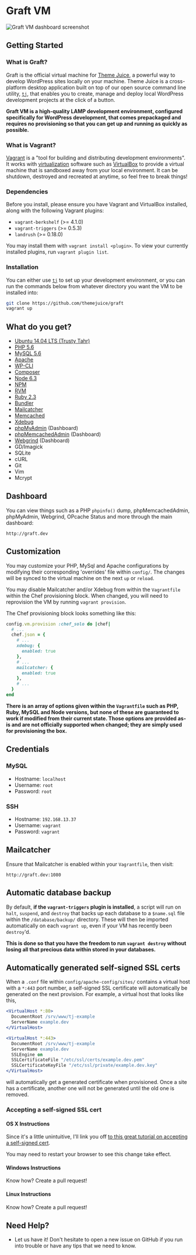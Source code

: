 # Graft VM
![Graft VM dashboard screenshot]()

## Getting Started

### What is Graft?
Graft is the official virtual machine for [Theme Juice](https://www.themejuice.it),
a powerful way to develop WordPress sites locally on your machine. Theme Juice is
a cross-platform desktop application built on top of our open source command line
utility, [`tj`](https://github.com/themejuice/cli), that enables you to create,
manage and deploy local WordPress development projects at the click of a button.

**Graft VM is a high-quality LAMP development environment, configured specifically
for WordPress development, that comes prepackaged and requires no provisioning so
that you can get up and running as quickly as possible.**

### What is Vagrant?
[Vagrant](http://www.vagrantup.com) is a "tool for building and distributing development
environments". It works with [virtualization](http://en.wikipedia.org/wiki/X86_virtualization)
software such as [VirtualBox](https://www.virtualbox.org/) to provide a virtual machine
that is sandboxed away from your local environment. It can be shutdown, destroyed
and recreated at anytime, so feel free to break things!

### Dependencies
Before you install, please ensure you have Vagrant and VirtualBox installed,
along with the following Vagrant plugins:

- `vagrant-berkshelf` (>= 4.1.0)
- `vagrant-triggers` (>= 0.5.3)
- `landrush` (>= 0.18.0)

You may install them with `vagrant install <plugin>`. To view your currently
installed plugins, run `vagrant plugin list`.

### Installation
You can either use [`tj`](https://github.com/themejuice/cli) to set up your
development environment, or you can run the commands below from whatever directory
you want the VM to be installed into:

```bash
git clone https://github.com/themejuice/graft
vagrant up
```

## What do you get?
- [Ubuntu 14.04 LTS (Trusty Tahr)](http://www.ubuntu.com/)
- [PHP 5.6](http://php.net/)
- [MySQL 5.6](http://www.mysql.com/)
- [Apache](http://httpd.apache.org/)
- [WP-CLI](http://wp-cli.org/)
- [Composer](https://getcomposer.org/)
- [Node 6.3](https://nodejs.org/)
- [NPM](https://www.npmjs.com/)
- [RVM](https://rvm.io/)
- [Ruby 2.3](https://www.ruby-lang.org/en/)
- [Bundler](http://bundler.io/)
- [Mailcatcher](http://mailcatcher.me/)
- [Memcached](http://memcached.org/)
- [Xdebug](http://xdebug.org/)
- [phpMyAdmin](http://www.phpmyadmin.net/) (Dashboard)
- [phpMemcachedAdmin](https://code.google.com/p/phpmemcacheadmin/) (Dashboard)
- [Webgrind](https://github.com/jokkedk/webgrind) (Dashboard)
- GD/Imagick
- SQLite
- cURL
- Git
- Vim
- Mcrypt

## Dashboard
You can view things such as a PHP `phpinfo()` dump, phpMemcachedAdmin, phpMyAdmin,
Webgrind, OPcache Status and more through the main dashboard:

```
http://graft.dev
```

## Customization
You may customize your PHP, MySql and Apache configurations by modifying their
corresponding 'overrides' file within `config/`. The changes will be synced to
the virtual machine on the next `up` or `reload`.

You may disable Mailcatcher and/or Xdebug from within the `Vagrantfile` within
the Chef provisioning block. When changed, you will need to reprovision the VM
by running `vagrant provision`.

The Chef provisioning block looks something like this:

```ruby
config.vm.provision :chef_solo do |chef|
  # ...
  chef.json = {
    # ...
    xdebug: {
      enabled: true
    },
    # ...
    mailcatcher: {
      enabled: true
    },
    # ...
  }
end
```

**There is an array of options given within the `Vagrantfile` such as PHP, Ruby,
MySQL and Node versions, but none of these are guaranteed to work if modified
from their current state. Those options are provided as-is and are not officially
supported when changed; they are simply used for provisioning the box.**

## Credentials

### MySQL
- Hostname: `localhost`
- Username: `root`
- Password: `root`

### SSH
- Hostname: `192.168.13.37`
- Username: `vagrant`
- Password: `vagrant`

## Mailcatcher
Ensure that Mailcatcher is enabled within your `Vagrantfile`, then visit:

```
http://graft.dev:1080
```

## Automatic database backup
By default, **if the `vagrant-triggers` plugin is installed**, a script will run
on `halt`, `suspend`, and `destroy` that backs up each database to a `$name.sql`
file within the `/database/backup/` directory. These will then be imported
automatically on each `vagrant up`, even if your VM has recently been `destroy`'d.

**This is done so that you have the freedom to run `vagrant destroy` without
losing all that precious data within stored in your databases.**

## Automatically generated self-signed SSL certs
When a `.conf` file within `config/apache-config/sites/` contains a virtual host with
a `*:443` port number, a self-signed SSL certificate will automatically be generated
on the next provision. For example, a virtual host that looks like this,

```apache
<VirtualHost *:80>
  DocumentRoot /srv/www/tj-example
  ServerName example.dev
</VirtualHost>

<VirtualHost *:443>
  DocumentRoot /srv/www/tj-example
  ServerName example.dev
  SSLEngine on
  SSLCertificateFile "/etc/ssl/certs/example.dev.pem"
  SSLCertificateKeyFile "/etc/ssl/private/example.dev.key"
</VirtualHost>
```

will automatically get a generated certificate when provisioned. Once a site has a
certificate, another one will not be generated until the old one is removed.

### Accepting a self-signed SSL cert

#### OS X Instructions
Since it's a little unintuitive, I'll link you off [to this great tutorial on
accepting a self-signed cert](https://www.accuweaver.com/2014/09/19/make-chrome-accept-a-self-signed-certificate-on-osx/).

You may need to restart your browser to see this change take effect.

#### Windows Instructions
Know how? Create a pull request!

#### Linux Instructions
Know how? Create a pull request!

## Need Help?
* Let us have it! Don't hesitate to open a new issue on GitHub if you run into
  trouble or have any tips that we need to know.
